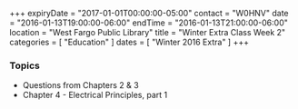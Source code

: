 +++
expiryDate = "2017-01-01T00:00:00-05:00"
contact = "W0HNV"
date = "2016-01-13T19:00:00-06:00"
endTime = "2016-01-13T21:00:00-06:00"
location = "West Fargo Public Library"
title = "Winter Extra Class Week 2"
categories = [ "Education" ]
dates = [ "Winter 2016 Extra" ]
+++

### Topics

* Questions from Chapters 2 & 3
* Chapter 4 - Electrical Principles, part 1

